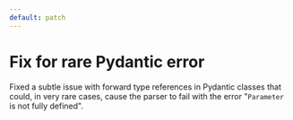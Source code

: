 ```yaml
---
default: patch
---
```


# Fix for rare Pydantic error

Fixed a subtle issue with forward type references in Pydantic classes that could, in very rare cases, cause the parser to fail with the error "`Parameter` is not fully defined".
